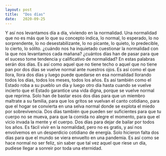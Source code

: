 ```yaml
---
layout: post
title:  "Dos días"
date:   2020-09-25
---
```


Y así nos levantamos día a día, viviendo en la normalidad. Una normalidad que no es más que lo que su concepto indica, lo normal, lo esperado, lo no sorprendente, lo no desestabilizante, lo no picante, lo quieto, lo predecible, lo cierto, lo sólito.
¿cuándo nos ha inquietado cuestionar la normalidad con la que nos levantamos cada mañana?
¿cuántos días han de pasar para que el suceso tome tendencia y calificativo de normalidad? En estas palabras serán dos días. 
Es así como aquel que no tiene techo o aquel que no tiene pan por dos días se vuelve normal ante nuestros ojos.
Es así como el que llora, llora dos días y luego puede quedarse en esa normalidad llorando todos los días, todos los meses, todos los años. 
Es así también como el Estado roba a su pueblo un día y luego otro día hasta cuando se vuelve incierto que el Estado garantice una vida digna, porque se vuelve normal que reprima.
Solo han de bastar esos dos dias para que un miembro maltrate a su familia, para que los gritos se vuelvan el canto cotidiano, para que el hogar se convierta en una selva normal donde se explota el miedo por sobrevivencia. 
Dos días también que pueden ser suficientes para que tu cuerpo no se mueva, para que la comida no alegre el momento, para que el vicio invada la mente y el cuerpo. 
Dos días para dejar de bailar por todos los años.
Es fácil vivir en la normalidad, pero no es gratis, y así nos envolvemos en un desperdicio cotidiano de energía.
Solo hicieron falta dos días para que el mundo se viera envuelto en una pandemia.
Es así como se hace normal no ser feliz, sin saber que tal vez aquel que ríese un día, pudiese llegar a sonreir por toda una eternidad. 
